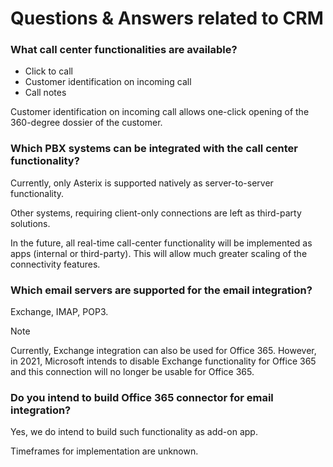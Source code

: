 # Questions & Answers related to CRM

### What call center functionalities are available?

* Click to call
* Customer identification on incoming call
* Call notes

Customer identification on incoming call allows one-click opening of the 360-degree dossier of the customer.

### Which PBX systems can be integrated with the call center functionality?

Currently, only Asterix is supported natively as server-to-server functionality.

Other systems, requiring client-only connections are left as third-party solutions.

In the future, all real-time call-center functionality will be implemented as apps (internal or third-party).
This will allow much greater scaling of the connectivity features.

### Which email servers are supported for the email integration?

Exchange, IMAP, POP3.

> [!note]
> Currently, Exchange integration can also be used for Office 365.
> However, in 2021, Microsoft intends to disable Exchange functionality for Office 365 and this connection will no longer be usable for Office 365.

### Do you intend to build Office 365 connector for email integration?

Yes, we do intend to build such functionality as add-on app.

Timeframes for implementation are unknown.
